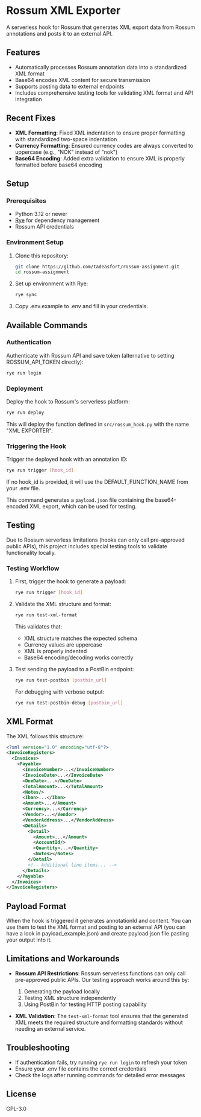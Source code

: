 # Rossum XML Exporter

A serverless hook for Rossum that generates XML export data from Rossum annotations and posts it to an external API.

## Features

- Automatically processes Rossum annotation data into a standardized XML format
- Base64 encodes XML content for secure transmission
- Supports posting data to external endpoints
- Includes comprehensive testing tools for validating XML format and API integration

## Recent Fixes

- **XML Formatting**: Fixed XML indentation to ensure proper formatting with standardized two-space indentation
- **Currency Formatting**: Ensured currency codes are always converted to uppercase (e.g., "NOK" instead of "nok")
- **Base64 Encoding**: Added extra validation to ensure XML is properly formatted before base64 encoding

## Setup

### Prerequisites

- Python 3.12 or newer
- [Rye](https://rye.astral.sh/) for dependency management
- Rossum API credentials

### Environment Setup

1. Clone this repository:
   ```bash
   git clone https://github.com/tadeasfort/rossum-assignment.git
   cd rossum-assignment
   ```

2. Set up environment with Rye:
   ```bash
   rye sync
   ```

3. Copy .env.example to .env and fill in your credentials.

## Available Commands

### Authentication

Authenticate with Rossum API and save token (alternative to setting ROSSUM_API_TOKEN directly):

```bash
rye run login
```

### Deployment

Deploy the hook to Rossum's serverless platform:

```bash
rye run deploy
```

This will deploy the function defined in `src/rossum_hook.py` with the name "XML EXPORTER".

### Triggering the Hook

Trigger the deployed hook with an annotation ID:

```bash
rye run trigger [hook_id]
```

If no hook_id is provided, it will use the DEFAULT_FUNCTION_NAME from your .env file.

This command generates a `payload.json` file containing the base64-encoded XML export, which can be used for testing.

## Testing

Due to Rossum serverless limitations (hooks can only call pre-approved public APIs), this project includes special testing tools to validate functionality locally.

### Testing Workflow

1. First, trigger the hook to generate a payload:
   ```bash
   rye run trigger [hook_id]
   ```

2. Validate the XML structure and format:
   ```bash
   rye run test-xml-format
   ```
   This validates that:
   - XML structure matches the expected schema
   - Currency values are uppercase
   - XML is properly indented
   - Base64 encoding/decoding works correctly

3. Test sending the payload to a PostBin endpoint:
   ```bash
   rye run test-postbin [postbin_url]
   ```
   
   For debugging with verbose output:
   ```bash
   rye run test-postbin-debug [postbin_url]
   ```

## XML Format

The XML follows this structure:

```xml
<?xml version="1.0" encoding="utf-8"?>
<InvoiceRegisters>
  <Invoices>
    <Payable>
      <InvoiceNumber>...</InvoiceNumber>
      <InvoiceDate>...</InvoiceDate>
      <DueDate>...</DueDate>
      <TotalAmount>...</TotalAmount>
      <Notes/>
      <Iban>...</Iban>
      <Amount>...</Amount>
      <Currency>...</Currency>
      <Vendor>...</Vendor>
      <VendorAddress>...</VendorAddress>
      <Details>
        <Detail>
          <Amount>...</Amount>
          <AccountId/>
          <Quantity>...</Quantity>
          <Notes></Notes>
        </Detail>
        <!-- Additional line items... -->
      </Details>
    </Payable>
  </Invoices>
</InvoiceRegisters>
```

## Payload Format

When the hook is triggered it generates annotationId and content. You can use them to test the XML format and posting to an external API (you can have a look in payload_example.json) and create payload.json file pasting your output into it.

## Limitations and Workarounds

- **Rossum API Restrictions**: Rossum serverless functions can only call pre-approved public APIs. Our testing approach works around this by:
  1. Generating the payload locally
  2. Testing XML structure independently
  3. Using PostBin for testing HTTP posting capability

- **XML Validation**: The `test-xml-format` tool ensures that the generated XML meets the required structure and formatting standards without needing an external service.

## Troubleshooting

- If authentication fails, try running `rye run login` to refresh your token
- Ensure your .env file contains the correct credentials
- Check the logs after running commands for detailed error messages

## License

GPL-3.0
